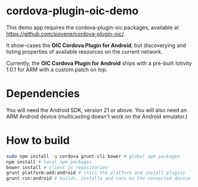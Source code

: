 # cordova-plugin-oic-demo

This demo app requires the cordova-plugin-oic packages, available at https://github.com/siovene/cordova-plugin-oic/.

It show-cases the **OIC Cordova Plugin for Android**, but discoverying and listing properties of available resources on the current network.

Currently, the **OIC Cordova Plugin for Android** ships with a pre-built Iotivity 1.0.1 for ARM with a custom patch on top.

# Dependencies

You will need the Android SDK, version 21 or above. You will also need an ARM Android device (multicasting doesn't work on the Android emulator.)

# How to build

```sh
sudo npm install -g cordova grunt-cli bower # global npm packages
npm install # local npm packages
bower install # client js repositories
grunt platform:add:android # inits the platform and install plugins
grunt run:android # builds, installs and runs on the connected device
```
